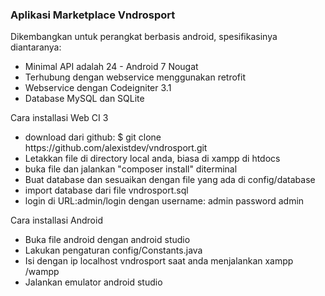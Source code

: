 <h3>Aplikasi Marketplace Vndrosport</h3>
<p>Dikembangkan untuk perangkat berbasis android, spesifikasinya diantaranya:<p>
<ul>
  <li>Minimal API adalah 24 - Android 7 Nougat</li>
  <li>Terhubung dengan webservice menggunakan retrofit</li>
  <li>Webservice dengan Codeigniter 3.1</li>
  <li>Database MySQL dan SQLite</li>
</ul>


<p>Cara installasi Web CI 3</p>
<ul>
    <li>download dari github: $ git clone https://github.com/alexistdev/vndrosport.git</li>
	<li>Letakkan file di directory local anda, biasa di xampp di htdocs</li>
	<li>buka file dan jalankan "composer install" diterminal</li>
	<li>Buat database dan sesuaikan dengan file yang ada di config/database</li>
	<li>import database dari file vndrosport.sql</li>
	<li>login di URL:admin/login dengan username: admin password admin</li>
</ul>

<p>Cara installasi Android</p>
<ul>
	<li>Buka file android dengan android studio</li>
	<li>Lakukan pengaturan config/Constants.java</li>
	<li>Isi dengan ip localhost vndrosport saat anda menjalankan xampp /wampp</li>
	<li>Jalankan emulator android studio</li>
</ul>



